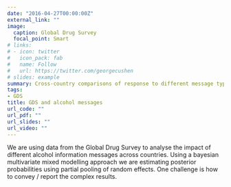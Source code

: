 ```yaml
---
date: "2016-04-27T00:00:00Z"
external_link: ""
image:
  caption: Global Drug Survey
  focal_point: Smart
# links:
# - icon: twitter
#   icon_pack: fab
#   name: Follow
#   url: https://twitter.com/georgecushen
# slides: example
summary: Cross-country comparisons of response to different message types in the Global Drug Survey
tags:
- GDS
title: GDS and alcohol messages
url_code: ""
url_pdf: ""
url_slides: ""
url_video: ""
---
```


We are using data from the Global Drug Survey to analyse the impact of different alcohol information messages across countries. Using a bayesian multivariate mixed modelling approach we are estimating posterior probabilities using partial pooling of random effects. One challenge is how to convey / report the complex results.
